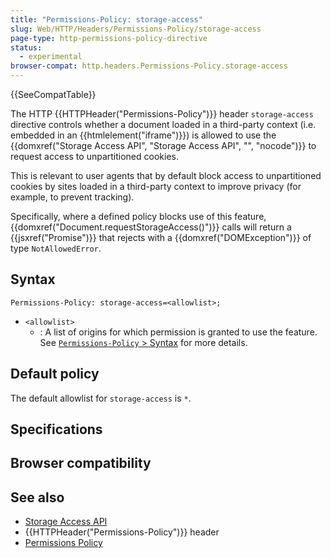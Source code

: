 ```yaml
---
title: "Permissions-Policy: storage-access"
slug: Web/HTTP/Headers/Permissions-Policy/storage-access
page-type: http-permissions-policy-directive
status:
  - experimental
browser-compat: http.headers.Permissions-Policy.storage-access
---
```


{{SeeCompatTable}}

The HTTP {{HTTPHeader("Permissions-Policy")}} header `storage-access` directive controls whether a document loaded in a third-party context (i.e. embedded in an {{htmlelement("iframe")}}) is allowed to use the {{domxref("Storage Access API", "Storage Access API", "", "nocode")}} to request access to unpartitioned cookies.

This is relevant to user agents that by default block access to unpartitioned cookies by sites loaded in a third-party context to improve privacy (for example, to prevent tracking).

Specifically, where a defined policy blocks use of this feature, {{domxref("Document.requestStorageAccess()")}} calls will return a {{jsxref("Promise")}} that rejects with a {{domxref("DOMException")}} of type `NotAllowedError`.

## Syntax

```http
Permissions-Policy: storage-access=<allowlist>;
```

- `<allowlist>`
  - : A list of origins for which permission is granted to use the feature. See [`Permissions-Policy` > Syntax](/Web/HTTP/Headers/Permissions-Policy#syntax) for more details.

## Default policy

The default allowlist for `storage-access` is `*`.

## Specifications



## Browser compatibility



## See also

- [Storage Access API](/Web/API/Storage_Access_API)
- {{HTTPHeader("Permissions-Policy")}} header
- [Permissions Policy](/Web/HTTP/Permissions_Policy)
